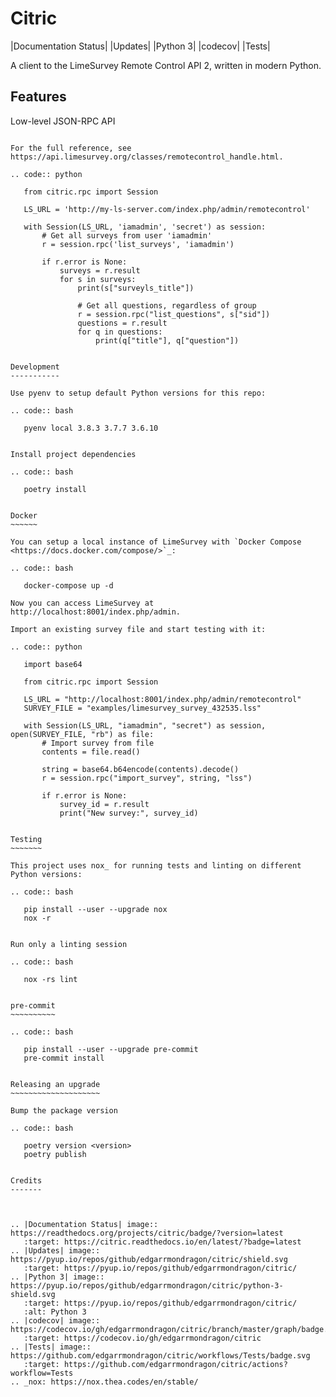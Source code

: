 Citric
=======

|Documentation Status|
|Updates| |Python 3| |codecov| |Tests|

A client to the LimeSurvey Remote Control API 2, written in modern
Python.

Features
--------

Low-level JSON-RPC API
~~~~~~~~~~~~~~~~~~~~~~

For the full reference, see https://api.limesurvey.org/classes/remotecontrol_handle.html.

.. code:: python

   from citric.rpc import Session

   LS_URL = 'http://my-ls-server.com/index.php/admin/remotecontrol'

   with Session(LS_URL, 'iamadmin', 'secret') as session:
       # Get all surveys from user 'iamadmin'
       r = session.rpc('list_surveys', 'iamadmin')

       if r.error is None:
           surveys = r.result
           for s in surveys:
               print(s["surveyls_title"])

               # Get all questions, regardless of group
               r = session.rpc("list_questions", s["sid"])
               questions = r.result
               for q in questions:
                   print(q["title"], q["question"])


Development
-----------

Use pyenv to setup default Python versions for this repo:

.. code:: bash

   pyenv local 3.8.3 3.7.7 3.6.10


Install project dependencies

.. code:: bash

   poetry install


Docker
~~~~~~

You can setup a local instance of LimeSurvey with `Docker Compose <https://docs.docker.com/compose/>`_:

.. code:: bash

   docker-compose up -d

Now you can access LimeSurvey at http://localhost:8001/index.php/admin.

Import an existing survey file and start testing with it:

.. code:: python

   import base64

   from citric.rpc import Session

   LS_URL = "http://localhost:8001/index.php/admin/remotecontrol"
   SURVEY_FILE = "examples/limesurvey_survey_432535.lss"

   with Session(LS_URL, "iamadmin", "secret") as session, open(SURVEY_FILE, "rb") as file:
       # Import survey from file
       contents = file.read()

       string = base64.b64encode(contents).decode()
       r = session.rpc("import_survey", string, "lss")

       if r.error is None:
           survey_id = r.result
           print("New survey:", survey_id)


Testing
~~~~~~~

This project uses nox_ for running tests and linting on different Python versions:

.. code:: bash

   pip install --user --upgrade nox
   nox -r


Run only a linting session

.. code:: bash

   nox -rs lint


pre-commit
~~~~~~~~~~

.. code:: bash

   pip install --user --upgrade pre-commit
   pre-commit install


Releasing an upgrade
~~~~~~~~~~~~~~~~~~~~

Bump the package version

.. code:: bash

   poetry version <version>
   poetry publish


Credits
-------



.. |Documentation Status| image:: https://readthedocs.org/projects/citric/badge/?version=latest
   :target: https://citric.readthedocs.io/en/latest/?badge=latest
.. |Updates| image:: https://pyup.io/repos/github/edgarrmondragon/citric/shield.svg
   :target: https://pyup.io/repos/github/edgarrmondragon/citric/
.. |Python 3| image:: https://pyup.io/repos/github/edgarrmondragon/citric/python-3-shield.svg
   :target: https://pyup.io/repos/github/edgarrmondragon/citric/
   :alt: Python 3
.. |codecov| image:: https://codecov.io/gh/edgarrmondragon/citric/branch/master/graph/badge.svg
   :target: https://codecov.io/gh/edgarrmondragon/citric
.. |Tests| image:: https://github.com/edgarrmondragon/citric/workflows/Tests/badge.svg
   :target: https://github.com/edgarrmondragon/citric/actions?workflow=Tests
.. _nox: https://nox.thea.codes/en/stable/
